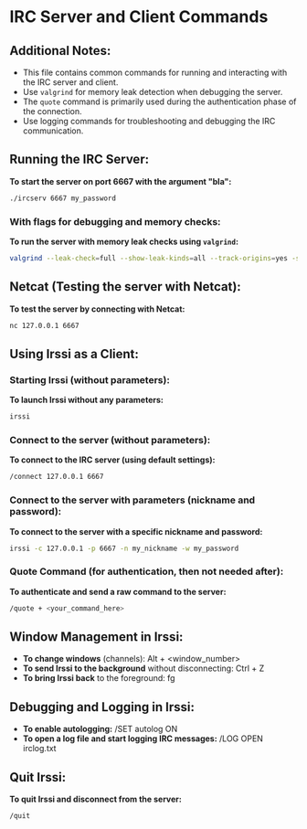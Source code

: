 # IRC Server and Client Commands

## Additional Notes:
- This file contains common commands for running and interacting with the IRC server and client.
- Use `valgrind` for memory leak detection when debugging the server.
- The `quote` command is primarily used during the authentication phase of the connection.
- Use logging commands for troubleshooting and debugging the IRC communication.

## Running the IRC Server:
**To start the server on port 6667 with the argument "bla":**
```bash
./ircserv 6667 my_password
```

### With flags for debugging and memory checks:
**To run the server with memory leak checks using `valgrind`:**
```bash
valgrind --leak-check=full --show-leak-kinds=all --track-origins=yes -s --track-fds=yes ./ircserv 6667 my_password
```

## Netcat (Testing the server with Netcat):
**To test the server by connecting with Netcat:**
```bash
nc 127.0.0.1 6667
```

## Using Irssi as a Client:

### Starting Irssi (without parameters):
**To launch Irssi without any parameters:**
```bash
irssi
```

### Connect to the server (without parameters):
**To connect to the IRC server (using default settings):**
```bash
/connect 127.0.0.1 6667
```

### Connect to the server with parameters (nickname and password):
**To connect to the server with a specific nickname and password:**
```bash
irssi -c 127.0.0.1 -p 6667 -n my_nickname -w my_password
```

### Quote Command (for authentication, then not needed after):
**To authenticate and send a raw command to the server:**
```bash
/quote + <your_command_here>
```

## Window Management in Irssi:

- **To change windows** (channels): Alt + <window_number>
- **To send Irssi to the background** without disconnecting: Ctrl + Z
- **To bring Irssi back** to the foreground: fg

## Debugging and Logging in Irssi:

- **To enable autologging:**
  /SET autolog ON
- **To open a log file and start logging IRC messages:**
  /LOG OPEN irclog.txt

## Quit Irssi:
**To quit Irssi and disconnect from the server:**
```bash
/quit
```

